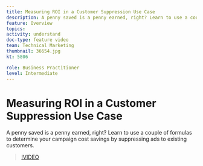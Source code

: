 ```yaml
---
title: Measuring ROI in a Customer Suppression Use Case
description: A penny saved is a penny earned, right? Learn to use a couple of formulas to determine your campaign cost savings by suppressing ads to existing customers.
feature: Overview
topics: 
activity: understand
doc-type: feature video
team: Technical Marketing
thumbnail: 36654.jpg
kt: 5806

role: Business Practitioner
level: Intermediate
---
```


# Measuring ROI in a Customer Suppression Use Case

A penny saved is a penny earned, right? Learn to use a couple of formulas to determine your campaign cost savings by suppressing ads to existing customers.

>[!VIDEO](https://video.tv.adobe.com/v/36654/?quality=12&learn=on)
